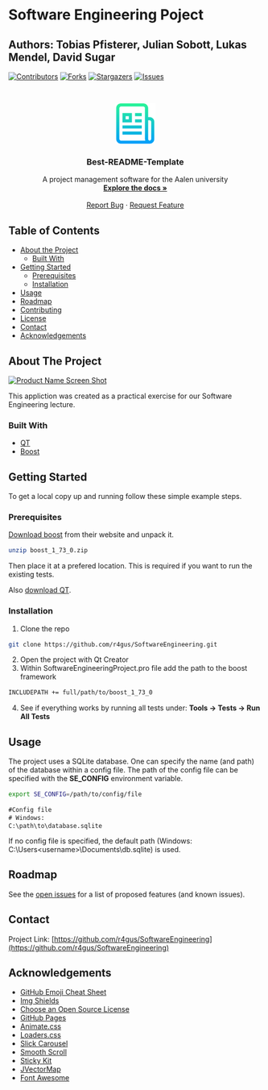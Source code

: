 # Software Engineering Poject
## Authors: Tobias Pfisterer, Julian Sobott, Lukas Mendel, David Sugar

<!-- PROJECT SHIELDS -->
<!--
*** I'm using markdown "reference style" links for readability.
*** Reference links are enclosed in brackets [ ] instead of parentheses ( ).
*** See the bottom of this document for the declaration of the reference variables
*** for contributors-url, forks-url, etc. This is an optional, concise syntax you may use.
*** https://www.markdownguide.org/basic-syntax/#reference-style-links
-->
[![Contributors][contributors-shield]][contributors-url]
[![Forks][forks-shield]][forks-url]
[![Stargazers][stars-shield]][stars-url]
[![Issues][issues-shield]][issues-url]
<!--[![MIT License][license-shield]][license-url]-->



<!-- PROJECT LOGO -->
<br />
<p align="center">
  <a href="https://github.com/othneildrew/Best-README-Template">
    <img src="images/logo.png" alt="Logo" width="80" height="80">
  </a>

  <h3 align="center">Best-README-Template</h3>

  <p align="center">
    A project management software for the Aalen university
    <br />
    <a href="https://github.com/othneildrew/Best-README-Template"><strong>Explore the docs »</strong></a>
    <br />
    <br />
    <a href="https://github.com/r4gus/SoftwareEngineering/issues">Report Bug</a>
    ·
    <a href="https://github.com/r4gus/SoftwareEngineering/issues">Request Feature</a>
  </p>
</p>



<!-- TABLE OF CONTENTS -->
## Table of Contents

* [About the Project](#about-the-project)
  * [Built With](#built-with)
* [Getting Started](#getting-started)
  * [Prerequisites](#prerequisites)
  * [Installation](#installation)
* [Usage](#usage)
* [Roadmap](#roadmap)
* [Contributing](#contributing)
* [License](#license)
* [Contact](#contact)
* [Acknowledgements](#acknowledgements)



<!-- ABOUT THE PROJECT -->
## About The Project

[![Product Name Screen Shot][product-screenshot]](https://example.com) <!-- screen shot of our program -->

This appliction was created as a practical exercise for our Software Engineering lecture.


### Built With
* [QT](https://www.qt.io) <!-- gui -->
* [Boost](https://www.boost.org) <!-- tests -->

<!-- GETTING STARTED -->
## Getting Started

To get a local copy up and running follow these simple example steps.

### Prerequisites
[Download boost](https://www.boost.org/users/download/) from their website and unpack it.
```Bash
unzip boost_1_73_0.zip
```
Then place it at a prefered location. This is required if you want to run the existing tests.

Also [download QT](https://www.qt.io/download-open-source).

### Installation

1. Clone the repo
```sh
git clone https://github.com/r4gus/SoftwareEngineering.git
```
2. Open the project with Qt Creator
3. Within SoftwareEngineeringProject.pro file add the path to the boost framework
```sh
INCLUDEPATH += full/path/to/boost_1_73_0
```
4. See if everything works by running all tests under: __Tools -> Tests -> Run All Tests__


<!-- USAGE EXAMPLES -->
## Usage

The project uses a SQLite database. One can specify the name (and path) of the database
within a config file. The path of the config file can be specified with the
__SE_CONFIG__ environment variable.
```Bash
export SE_CONFIG=/path/to/config/file
```

```
#Config file
# Windows:
C:\path\to\database.sqlite
```

If no config file is specified, the default path
(Windows: C:\Users\<username>\Documents\db.sqlite) is used.

<!-- ROADMAP -->
## Roadmap

See the [open issues](https://github.com/r4gus/SoftwareEngineering/issues) for a list of proposed features (and known issues).



<!-- CONTRIBUTING
## Contributing

Contributions are what make the open source community such an amazing place to be learn, inspire, and create. Any contributions you make are **greatly appreciated**.

1. Fork the Project
2. Create your Feature Branch (`git checkout -b feature/AmazingFeature`)
3. Commit your Changes (`git commit -m 'Add some AmazingFeature'`)
4. Push to the Branch (`git push origin feature/AmazingFeature`)
5. Open a Pull Request
-->


<!-- LICENSE
## License

Distributed under the MIT License. See `LICENSE` for more information.
-->


<!-- CONTACT -->
## Contact

Project Link: [https://github.com/r4gus/SoftwareEngineering](https://github.com/r4gus/SoftwareEngineering)



<!-- ACKNOWLEDGEMENTS -->
## Acknowledgements
* [GitHub Emoji Cheat Sheet](https://www.webpagefx.com/tools/emoji-cheat-sheet)
* [Img Shields](https://shields.io)
* [Choose an Open Source License](https://choosealicense.com)
* [GitHub Pages](https://pages.github.com)
* [Animate.css](https://daneden.github.io/animate.css)
* [Loaders.css](https://connoratherton.com/loaders)
* [Slick Carousel](https://kenwheeler.github.io/slick)
* [Smooth Scroll](https://github.com/cferdinandi/smooth-scroll)
* [Sticky Kit](http://leafo.net/sticky-kit)
* [JVectorMap](http://jvectormap.com)
* [Font Awesome](https://fontawesome.com)





<!-- MARKDOWN LINKS & IMAGES -->
<!-- https://www.markdownguide.org/basic-syntax/#reference-style-links -->

[contributors-shield]: https://img.shields.io/github/contributors/r4gus/SoftwareEngineering?style=flat-square
[contributors-url]: https://github.com/r4gus/SoftwareEngineering/graphs/contributors
[forks-shield]: https://img.shields.io/github/forks/r4gus/SoftwareEngineering?style=flat-square
[forks-url]: https://github.com/r4gus/SoftwareEngineering/network
[stars-shield]: https://img.shields.io/github/stars/r4gus/SoftwareEngineering?style=flat-square
[stars-url]: https://github.com/r4gus/SoftwareEngineering/stargazers
[issues-shield]: https://img.shields.io/github/issues/r4gus/SoftwareEngineering?style=flat-square
[issues-url]: https://github.com/r4gus/SoftwareEngineering/issues
[license-shield]: https://img.shields.io/github/license/r4gus/SoftwareEngineering?style=flat-square
[license-url]: https://github.com/r4gus/SoftwareEngineering/LICENSE.txt
[product-screenshot]: images/screenshot.png

